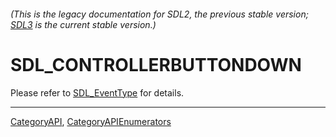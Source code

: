 ###### (This is the legacy documentation for SDL2, the previous stable version; [SDL3](https://wiki.libsdl.org/SDL3/) is the current stable version.)
# SDL_CONTROLLERBUTTONDOWN

Please refer to [SDL_EventType](SDL_EventType) for details.

----
[CategoryAPI](CategoryAPI), [CategoryAPIEnumerators](CategoryAPIEnumerators)

